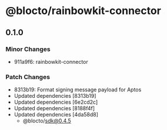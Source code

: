 # @blocto/rainbowkit-connector

## 0.1.0

### Minor Changes

- 911a9f6: rainbowkit-connector

### Patch Changes

- 8313b19: Format signing message payload for Aptos
- Updated dependencies [8313b19]
- Updated dependencies [6e2cd2c]
- Updated dependencies [8188f4f]
- Updated dependencies [4da58d8]
  - @blocto/sdk@0.4.5
